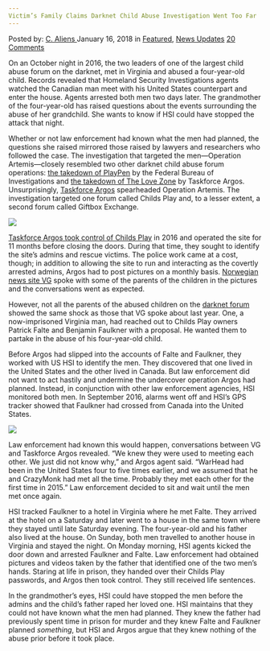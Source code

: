 ```yaml
---
Victim’s Family Claims Darknet Child Abuse Investigation Went Too Far
---
```

<article class="post-listing post-24445 post type-post status-publish format-standard has-post-thumbnail hentry 
category-news-updates tag-abuse tag-child tag-claims tag-darknet tag-family tag-investigation tag-victims">
<div class="post-inner">
<span>Posted by: <a href="https://www.deepdotweb.com/author/caliens/" title="">C. Aliens </a></span>
<span>January 16, 2018</span>
<span>in <a href="https://www.deepdotweb.com/category/deepdot-news/" rel="category tag">Featured</a>, <a href="https://www.deepdotweb.com/category/news-updates/" rel="category tag">News Updates</a></span>
<span><a href="https://www.deepdotweb.com/2018/01/16/victims-family-claims-darknet-child-abuse-investigation-went-far/#comments">20 Comments</a></span>


<p>On an October night in 2016, the two leaders of one of the largest child abuse forum on the darknet, met in Virginia and abused a four-year-old child. Records revealed that Homeland Security Investigations agents watched the Canadian man meet with his United States counterpart and enter the house. Agents arrested both men two days later. The grandmother of the four-year-old has raised questions about the events surrounding the abuse of her grandchild. She wants to know if HSI could have stopped the attack that night.</p>
<p>Whether or not law enforcement had known what the men had planned, the questions she raised mirrored those raised by lawyers and researchers who followed the case. The investigation that targeted the men—Operation Artemis—closely resembled two other darknet child abuse forum operations: <a href="https://www.deepdotweb.com/2017/05/20/law-enforcement-arrested-900-playpen-users-worldwide/">the takedown of PlayPen</a> by the Federal Bureau of Investigations and <a href="https://www.deepdotweb.com/2016/07/20/police-infiltrated-darknet-forum-hunt-pedophiles/">the takedown of The Love Zone</a> by Taskforce Argos. Unsurprisingly, <a href="https://www.deepdotweb.com/2015/11/23/queensland-task-force-setting-up-for-catching-dark-web-pedophiles/">Taskforce Argos</a> spearheaded Operation Artemis. The investigation targeted one forum called Childs Play and, to a lesser extent, a second forum called Giftbox Exchange.</p>
<p><img class="wp-image-24449" src="https://www.deepdotweb.com/wp-content/uploads/2018/01/word-image-41.png" srcset="https://www.deepdotweb.com/wp-content/uploads/2018/01/word-image-41.png 660w, https://www.deepdotweb.com/wp-content/uploads/2018/01/word-image-41-300x150.png 300w" sizes="(max-width: 660px) 100vw, 660px" /></p>
<p><a href="https://www.deepdotweb.com/2017/10/16/task-force-argos-operated-darknet-child-abuse-forum-11-months/">Taskforce Argos took control of Childs Play</a> in 2016 and operated the site for 11 months before closing the doors. During that time, they sought to identify the site’s admins and rescue victims. The police work came at a cost, though; in addition to allowing the site to run and interacting as the covertly arrested admins, Argos had to post pictures on a monthly basis. <a href="https://www.vg.no/nyheter/utenriks/undercover-darkweb/bestemoren-til-overgrepsoffer-klandrer-amerikansk-politi-for-overgrepet/a/24205622/">Norwegian news site VG</a> spoke with some of the parents of the children in the pictures and the conversations went as expected.</p>
<p>However, not all the parents of the abused children on the <a href="http://deepdotweb.com/tag/darknet">darknet forum</a> showed the same shock as those that VG spoke about last year. One, a now-imprisoned Virginia man, had reached out to Childs Play owners Patrick Falte and Benjamin Faulkner with a proposal. He wanted them to partake in the abuse of his four-year-old child.</p>
<p>Before Argos had slipped into the accounts of Falte and Faulkner, they worked with US HSI to identify the men. They discovered that one lived in the United States and the other lived in Canada. But law enforcement did not want to act hastily and undermine the undercover operation Argos had planned. Instead, in conjunction with other law enforcement agencies, HSI monitored both men. In September 2016, alarms went off and HSI’s GPS tracker showed that Faulkner had crossed from Canada into the United States.</p>
<p><img class="wp-image-24450" src="https://www.deepdotweb.com/wp-content/uploads/2018/01/word-image-42.png" srcset="https://www.deepdotweb.com/wp-content/uploads/2018/01/word-image-42.png 800w, https://www.deepdotweb.com/wp-content/uploads/2018/01/word-image-42-300x201.png 300w, https://www.deepdotweb.com/wp-content/uploads/2018/01/word-image-42-290x195.png 290w" sizes="(max-width: 800px) 100vw, 800px" /></p>
<p>Law enforcement had known this would happen, conversations between VG and Taskforce Argos revealed. &#8220;We knew they were used to meeting each other. We just did not know why,” and Argos agent said. “WarHead had been in the United States four to five times earlier, and we assumed that he and CrazyMonk had met all the time. Probably they met each other for the first time in 2015.” Law enforcement decided to sit and wait until the men met once again.</p>
<p>HSI tracked Faulkner to a hotel in Virginia where he met Falte. They arrived at the hotel on a Saturday and later went to a house in the same town where they stayed until late Saturday evening. The four-year-old and his father also lived at the house. On Sunday, both men travelled to another house in Virginia and stayed the night. On Monday morning, HSI agents kicked the door down and arrested Faulkner and Falte. Law enforcement had obtained pictures and videos taken by the father that identified one of the two men’s hands. Staring at life in prison, they handed over their Childs Play passwords, and Argos then took control. They still received life sentences.</p>
<p>In the grandmother’s eyes, HSI could have stopped the men before the admins and the child’s father raped her loved one. HSI maintains that they could not have known what the men had planned. They knew the father had previously spent time in prison for murder and they knew Falte and Faulkner planned <em>something</em>, but HSI and Argos argue that they knew nothing of the abuse prior before it took place.</p>
</div>
<span style="display:none"><a href="https://www.deepdotweb.com/tag/abuse/" rel="tag">abuse</a> <a href="https://www.deepdotweb.com/tag/child/" rel="tag">child</a> <a href="https://www.deepdotweb.com/tag/claims/" rel="tag">claims</a> <a href="https://www.deepdotweb.com/tag/darknet/" rel="tag">darknet</a> <a href="https://www.deepdotweb.com/tag/family/" rel="tag">family</a> <a href="https://www.deepdotweb.com/tag/investigation/" rel="tag">investigation</a> <a href="https://www.deepdotweb.com/tag/victims/" rel="tag">victims</a></span> <span style="display:none" class="updated">2018-01-16</span>
<div style="display:none" class="vcard author" itemprop="author" itemscope itemtype="http://schema.org/Person"><strong class="fn" itemprop="name"><a href="https://www.deepdotweb.com/author/caliens/" title="Posts by C. Aliens" rel="author">C. Aliens</a></strong></div>
</div>
</article>

